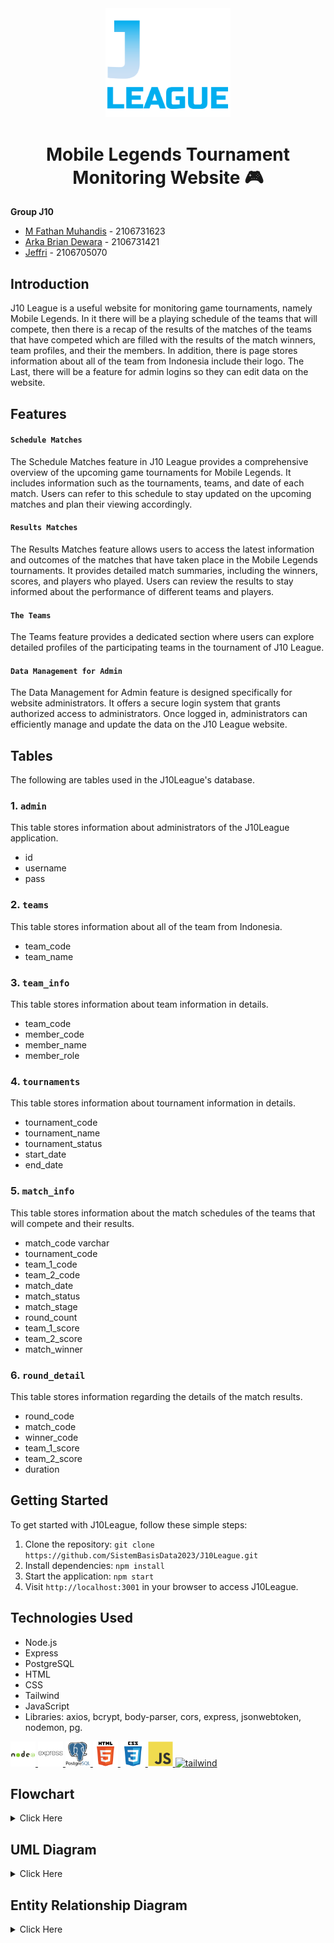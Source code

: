 <div align="center">
  <img src="Assets/J10League_Logo.png" width="200" title="hover text">
  <h1 align="center">Mobile Legends Tournament Monitoring Website 🎮</h1>
</div>

**Group J10**
+ [M Fathan Muhandis](https://github.com/fathanmuhandis) - 2106731623
+ [Arka Brian Dewara](https://github.com/arkadebrian) - 2106731421
+ [Jeffri](https://github.com/JeffriUI) - 2106705070

## Introduction
J10 League is a useful website for monitoring game tournaments, namely Mobile Legends. In it there will be a playing schedule of the teams that will compete, then there is a recap of the results of the matches of the teams that have competed which are filled with the results of the match winners, team profiles, and their the members. In addition, there is page stores information about all of the team from Indonesia include their logo. The Last, there will be a feature for admin logins so they can edit data on the website.

## Features

#### `Schedule Matches`

The Schedule Matches feature in J10 League provides a comprehensive overview of the upcoming game tournaments for Mobile Legends. It includes information such as the tournaments, teams, and date of each match. Users can refer to this schedule to stay updated on the upcoming matches and plan their viewing accordingly.

#### `Results Matches`

The Results Matches feature allows users to access the latest information and outcomes of the matches that have taken place in the Mobile Legends tournaments. It provides detailed match summaries, including the winners, scores, and players who played. Users can review the results to stay informed about the performance of different teams and players.

#### `The Teams`

The Teams feature provides a dedicated section where users can explore detailed profiles of the participating teams in the tournament of J10 League.

#### `Data Management for Admin`

The Data Management for Admin feature is designed specifically for website administrators. It offers a secure login system that grants authorized access to administrators. Once logged in, administrators can efficiently manage and update the data on the J10 League website.

## Tables

The following are tables used in the J10League's database.

### 1. `admin`

This table stores information about administrators of the J10League application.

- id
- username
- pass

### 2. `teams`

This table stores information about all of the team from Indonesia.

- team_code
- team_name

### 3. `team_info`

This table stores information about team information in details.

- team_code
- member_code
- member_name
- member_role

### 4. `tournaments`

This table stores information about tournament information in details.

- tournament_code
- tournament_name
- tournament_status
- start_date
- end_date

### 5. `match_info`

This table stores information about the match schedules of the teams that will compete and their results.

- match_code varchar
- tournament_code
- team_1_code
- team_2_code
- match_date
- match_status
- match_stage
- round_count
- team_1_score
- team_2_score
- match_winner

### 6. `round_detail`

This table stores information regarding the details of the match results.

- round_code
- match_code
- winner_code
- team_1_score
- team_2_score
- duration



## Getting Started

To get started with J10League, follow these simple steps:

1. Clone the repository: `git clone https://github.com/SistemBasisData2023/J10League.git`
2. Install dependencies: `npm install`
3. Start the application: `npm start`
4. Visit `http://localhost:3001` in your browser to access J10League.

## Technologies Used

- Node.js 
- Express 
- PostgreSQL 
- HTML
- CSS
- Tailwind
- JavaScript
- Libraries: axios, bcrypt, body-parser, cors, express, jsonwebtoken, nodemon, pg.

<p align="left"><a href="https://nodejs.org" target="_blank" rel="noreferrer"> <img src="https://raw.githubusercontent.com/devicons/devicon/master/icons/nodejs/nodejs-original-wordmark.svg" alt="nodejs" width="40" height="40"/> <a href="https://expressjs.com" target="_blank" rel="noreferrer"> <img src="https://raw.githubusercontent.com/devicons/devicon/master/icons/express/express-original-wordmark.svg" alt="express" width="40" height="40"/> </a> <a href="https://www.postgresql.org" target="_blank" rel="noreferrer"> <img src="https://raw.githubusercontent.com/devicons/devicon/master/icons/postgresql/postgresql-original-wordmark.svg" alt="postgresql" width="40" height="40"/> </a> <a href="https://www.w3.org/html/" target="_blank" rel="noreferrer"> <img src="https://raw.githubusercontent.com/devicons/devicon/master/icons/html5/html5-original-wordmark.svg" alt="html5" width="40" height="40"/> </a> <a href="https://www.w3schools.com/css/" target="_blank" rel="noreferrer"> <img src="https://raw.githubusercontent.com/devicons/devicon/master/icons/css3/css3-original-wordmark.svg" alt="css3" width="40" height="40"/> </a> <a href="https://developer.mozilla.org/en-US/docs/Web/JavaScript" target="_blank" rel="noreferrer"> <img src="https://raw.githubusercontent.com/devicons/devicon/master/icons/javascript/javascript-original.svg" alt="javascript" width="40" height="40"/> </a> <a href="https://tailwindcss.com/" target="_blank" rel="noreferrer"> <img src="https://www.vectorlogo.zone/logos/tailwindcss/tailwindcss-icon.svg" alt="tailwind" width="40" height="40"/> </a> </p>

## Flowchart

<details>
  <summary>Click Here</summary>
  
![Flowchart](Assets/J10League_Flowchart.png)

</details>

## UML Diagram

<details>
  <summary>Click Here</summary>

![UML_Diagram](Assets/J10League_UML_Diagram.png)

</details>

## Entity Relationship Diagram

<details>
  <summary>Click Here</summary>

![ER_Diagram](Assets/J10League_ER_Diagram.png)

</details>
